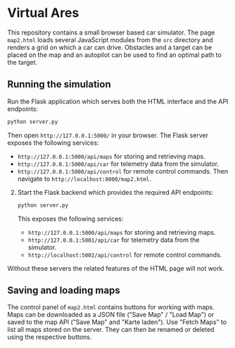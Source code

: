 # Virtual Ares

This repository contains a small browser based car simulator. The page `map2.html` loads several JavaScript modules from the `src` directory and renders a grid on which a car can drive. Obstacles and a target can be placed on the map and an autopilot can be used to find an optimal path to the target.

## Running the simulation

Run the Flask application which serves both the HTML interface and the API endpoints:

```bash
python server.py
```

Then open `http://127.0.0.1:5000/` in your browser. The Flask server exposes the following services:
- `http://127.0.0.1:5000/api/maps` for storing and retrieving maps.
- `http://127.0.0.1:5000/api/car` for telemetry data from the simulator.
- `http://127.0.0.1:5000/api/control` for remote control commands.
   Then navigate to `http://localhost:8000/map2.html`.

2. Start the Flask backend which provides the required API endpoints:

   ```bash
   python server.py
   ```

   This exposes the following services:
   - `http://127.0.0.1:5000/api/maps` for storing and retrieving maps.
   - `http://127.0.0.1:5001/api/car` for telemetry data from the simulator.
   - `http://localhost:5002/api/control` for remote control commands.

Without these servers the related features of the HTML page will not work.

## Saving and loading maps

The control panel of `map2.html` contains buttons for working with maps. Maps can be downloaded as a JSON file ("Save Map" / "Load Map") or saved to the map API ("Save Map" and "Karte laden"). Use "Fetch Maps" to list all maps stored on the server. They can then be renamed or deleted using the respective buttons.
